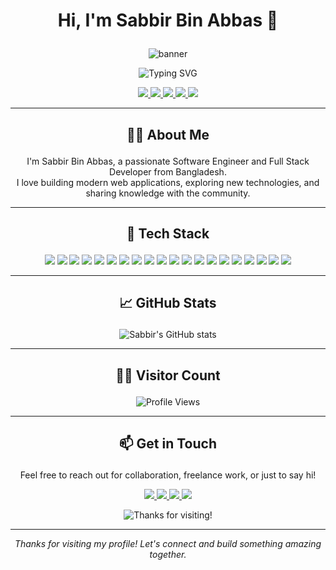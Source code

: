 # <p align="center">Hi, I'm Sabbir Bin Abbas 👋</p>

<p align="center">
  <img src="https://capsule-render.vercel.app/api?type=waving&color=0:6e40c9,100:ff8c00&height=200&section=header&text=Sabbir%20Bin%20Abbas&fontSize=45&fontAlign=50&fontAlignY=40&desc=Full%20Stack%20Developer%20%7C%20Open%20Source%20Enthusiast&descAlign=50&descAlignY=65&animation=twinkling" alt="banner"/>
</p>
<p align="center">
  <img src="https://readme-typing-svg.demolab.com?font=Fira+Code&weight=700&size=24&pause=1000&color=6E40C9&center=true&vCenter=true&width=600&lines=Hi+there!+Welcome+to+my+GitHub+profile.;Full+Stack+Developer+from+Bangladesh.;Community+Enthusiast+%7C+Lifelong+Learner" alt="Typing SVG" />
</p>

<p align="center">
  <a href="https://github.com/Sabbirba10">
    <img src="https://img.shields.io/badge/GitHub-181717?style=for-the-badge&logo=github&logoColor=white"/>
  </a>
  <a href="https://linkedin.com/in/sabbirba10">
    <img src="https://img.shields.io/badge/LinkedIn-0A66C2?style=for-the-badge&logo=linkedin&logoColor=white"/>
  </a>
  <a href="https://t.me/sabbirba10">
    <img src="https://img.shields.io/badge/Telegram-229ED9?style=for-the-badge&logo=telegram&logoColor=white"/>
  </a>
  <a href="https://instagram.com/sabbir_bin_abbas">
    <img src="https://img.shields.io/badge/Instagram-E4405F?style=for-the-badge&logo=instagram&logoColor=white"/>
  </a>
  <a href="mailto:sabbirba10@gmail.com">
    <img src="https://img.shields.io/badge/Email-D14836?style=for-the-badge&logo=gmail&logoColor=white"/>
  </a>
</p>

---

## <p align="center">👨‍💻 About Me</p>

<p align="center">
I'm Sabbir Bin Abbas, a passionate Software Engineer and Full Stack Developer from Bangladesh.<br>
I love building modern web applications, exploring new technologies, and sharing knowledge with the community.
</p>

---

## <p align="center">🚀 Tech Stack</p>

<p align="center">
  <img src="https://img.shields.io/badge/React-20232A?style=for-the-badge&logo=react&logoColor=61DAFB"/>
  <img src="https://img.shields.io/badge/Next.js-000?style=for-the-badge&logo=nextdotjs&logoColor=white"/>
  <img src="https://img.shields.io/badge/TypeScript-007ACC?style=for-the-badge&logo=typescript&logoColor=white"/>
  <img src="https://img.shields.io/badge/JavaScript-F7DF1E?style=for-the-badge&logo=javascript&logoColor=black"/>
  <img src="https://img.shields.io/badge/Python-3776AB?style=for-the-badge&logo=python&logoColor=white"/>
  <img src="https://img.shields.io/badge/Java-007396?style=for-the-badge&logo=java&logoColor=white"/>
  <img src="https://img.shields.io/badge/C%23-239120?style=for-the-badge&logo=c-sharp&logoColor=white"/>
  <img src="https://img.shields.io/badge/PHP-777BB4?style=for-the-badge&logo=php&logoColor=white"/>
  <img src="https://img.shields.io/badge/Go-00ADD8?style=for-the-badge&logo=go&logoColor=white"/>
  <img src="https://img.shields.io/badge/Dart-0175C2?style=for-the-badge&logo=dart&logoColor=white"/>
  <img src="https://img.shields.io/badge/Shell-121011?style=for-the-badge&logo=gnu-bash&logoColor=white"/>
  <img src="https://img.shields.io/badge/TailwindCSS-38B2AC?style=for-the-badge&logo=tailwind-css&logoColor=white"/>
  <img src="https://img.shields.io/badge/Node.js-339933?style=for-the-badge&logo=nodedotjs&logoColor=white"/>
  <img src="https://img.shields.io/badge/Express-000?style=for-the-badge&logo=express&logoColor=white"/>
  <img src="https://img.shields.io/badge/MongoDB-4EA94B?style=for-the-badge&logo=mongodb&logoColor=white"/>
  <img src="https://img.shields.io/badge/Firebase-FFCA28?style=for-the-badge&logo=firebase&logoColor=white"/>
  <img src="https://img.shields.io/badge/Vercel-000?style=for-the-badge&logo=vercel&logoColor=white"/>
  <img src="https://img.shields.io/badge/GitHub%20Actions-2088FF?style=for-the-badge&logo=github-actions&logoColor=white"/>
  <img src="https://img.shields.io/badge/VS%20Code-007ACC?style=for-the-badge&logo=visual-studio-code&logoColor=white"/>
  <img src="https://img.shields.io/badge/Git-F05032?style=for-the-badge&logo=git&logoColor=white"/>
</p>

---

## <p align="center">📈 GitHub Stats</p>

<p align="center">
  <img src="https://github-readme-stats.vercel.app/api?username=Sabbirba10&show_icons=true&theme=radical" alt="Sabbir's GitHub stats"/>
</p>

---

## <p align="center">🧑‍💻 Visitor Count</p>

<p align="center">
  <img src="https://komarev.com/ghpvc/?username=Sabbirba10&style=for-the-badge&color=6e40c9&label=Profile+Views" alt="Profile Views"/>
</p>

---

## <p align="center">📫 Get in Touch</p>

<p align="center">
  Feel free to reach out for collaboration, freelance work, or just to say hi!
</p>

<p align="center">
  <a href="mailto:sabbirba10@gmail.com">
    <img src="https://img.shields.io/badge/Email-D14836?style=for-the-badge&logo=gmail&logoColor=white"/>
  </a>
  <a href="https://linkedin.com/in/sabbirba10">
    <img src="https://img.shields.io/badge/LinkedIn-0A66C2?style=for-the-badge&logo=linkedin&logoColor=white"/>
  </a>
  <a href="https://t.me/sabbirba10">
    <img src="https://img.shields.io/badge/Telegram-229ED9?style=for-the-badge&logo=telegram&logoColor=white"/>
  </a>
  <a href="https://twitter.com/sabbirba10">
    <img src="https://img.shields.io/badge/Twitter-1DA1F2?style=for-the-badge&logo=twitter&logoColor=white"/>
  </a>
</p>

<p align="center">
  <img src="https://readme-typing-svg.demolab.com?font=Fira+Code&weight=700&size=22&pause=1000&color=FF8C00&center=true&vCenter=true&width=435&lines=Thanks+for+visiting+my+profile!;I't+me;Sabbir+Bin+Abbas;@Sabbirba10;Happy+Coding+%F0%9F%92%BB" alt="Thanks for visiting!" />
</p>

---

<p align="center"><i>Thanks for visiting my profile! Let's connect and build something amazing together.</i></p>
